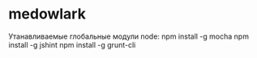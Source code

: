 # medowlark

Утанавливаемые глобальные модули node:
npm install -g mocha
npm install -g jshint
npm install -g grunt-cli
